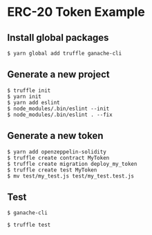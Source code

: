 # ERC-20 Token Example

## Install global packages

```
$ yarn global add truffle ganache-cli
```

## Generate a new project

```
$ truffle init
$ yarn init
$ yarn add eslint
$ node_modules/.bin/eslint --init
$ node_modules/.bin/eslint . --fix
```

## Generate a new token

```
$ yarn add openzeppelin-solidity
$ truffle create contract MyToken
$ truffle create migration deploy_my_token
$ truffle create test MyToken
$ mv test/my_test.js test/my_test.test.js
```

## Test

```
$ ganache-cli
```

```
$ truffle test
```
